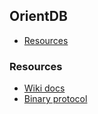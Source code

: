 ## OrientDB

 - [Resources](#resources)

### Resources

 - [Wiki docs](https://github.com/nuvolabase/orientdb/wiki)
 - [Binary protocol](https://github.com/nuvolabase/orientdb/wiki/Network-Binary-Protocol)
